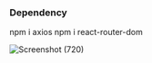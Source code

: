 ### Dependency
  npm i axios
  npm i react-router-dom
  
  
![Screenshot (720)](https://user-images.githubusercontent.com/60258353/120222134-17aea280-c25d-11eb-90d8-bbdce4928bb0.png)
